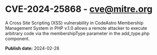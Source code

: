 # CVE-2024-25868 - cve@mitre.org

A Cross Site Scripting (XSS) vulnerability in CodeAstro Membership Management System in PHP v.1.0 allows a remote attacker to execute arbitrary code via the membershipType parameter in the add_type.php component.

**Publish date:** 2024-02-28
